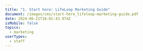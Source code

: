 ```yaml
---
title: "1. Start here: LifeLoop Marketing Guide"
document: /images/cms/start-here_lifeloop-marketing-guide.pdf
date: 2024-06-21T16:01:43.974Z
isMobile: false
topics:
  - marketing
userTypes:
  - staff
---
```

